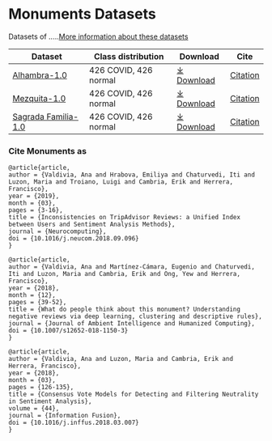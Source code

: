 # Monuments Datasets

Datasets of .....[More information about these datasets](https://dasci.es/transferencia/dascii-hub/open-data/TAMonumets/)

|Dataset|Class distribution|Download|Cite|
|-|-|-|-|
|[Alhambra-1.0](#alhambra-10)|426 COVID, 426 normal|[⤓ Download](https://github.com/ari-dasci/OD-TripM/releases/tamonuments)|[Citation](#cite-monuments-as)|
|[Mezquita-1.0](#mezquita-10)|426 COVID, 426 normal|[⤓ Download](https://github.com/ari-dasci/OD-TripM/releases/tamonuments)|[Citation](#cite-monuments-as)|
|[Sagrada Familia-1.0](#safa-10)|426 COVID, 426 normal|[⤓ Download](https://github.com/ari-dasci/OD-TripM/releases/tamonuments)|[Citation](#cite-monuments-as)|







### Cite Monuments as

```
@article{article,
author = {Valdivia, Ana and Hrabova, Emiliya and Chaturvedi, Iti and Luzon, Maria and Troiano, Luigi and Cambria, Erik and Herrera, Francisco},
year = {2019},
month = {03},
pages = {3-16},
title = {Inconsistencies on TripAdvisor Reviews: a Unified Index between Users and Sentiment Analysis Methods},
journal = {Neurocomputing},
doi = {10.1016/j.neucom.2018.09.096}
}

@article{article,
author = {Valdivia, Ana and Martínez-Cámara, Eugenio and Chaturvedi, Iti and Luzon, Maria and Cambria, Erik and Ong, Yew and Herrera, Francisco},
year = {2018},
month = {12},
pages = {39-52},
title = {What do people think about this monument? Understanding negative reviews via deep learning, clustering and descriptive rules},
journal = {Journal of Ambient Intelligence and Humanized Computing},
doi = {10.1007/s12652-018-1150-3}
}

@article{article,
author = {Valdivia, Ana and Luzon, Maria and Cambria, Erik and Herrera, Francisco},
year = {2018},
month = {03},
pages = {126-135},
title = {Consensus Vote Models for Detecting and Filtering Neutrality in Sentiment Analysis},
volume = {44},
journal = {Information Fusion},
doi = {10.1016/j.inffus.2018.03.007}
}
